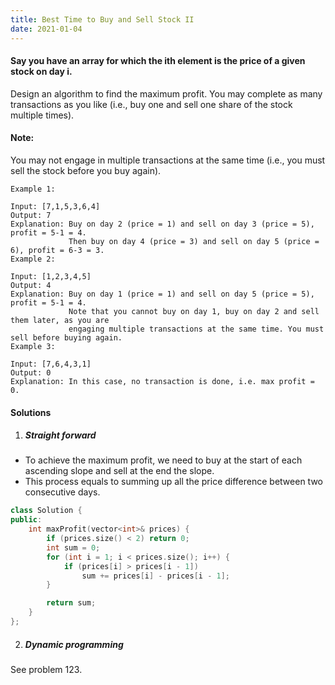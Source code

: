 ```yaml
---
title: Best Time to Buy and Sell Stock II
date: 2021-01-04
---
```

#### Say you have an array for which the ith element is the price of a given stock on day i.

Design an algorithm to find the maximum profit. You may complete as many transactions as you like (i.e., buy one and sell one share of the stock multiple times).

#### Note: 
You may not engage in multiple transactions at the same time (i.e., you must sell the stock before you buy again).

```
Example 1:

Input: [7,1,5,3,6,4]
Output: 7
Explanation: Buy on day 2 (price = 1) and sell on day 3 (price = 5), profit = 5-1 = 4.
             Then buy on day 4 (price = 3) and sell on day 5 (price = 6), profit = 6-3 = 3.
Example 2:

Input: [1,2,3,4,5]
Output: 4
Explanation: Buy on day 1 (price = 1) and sell on day 5 (price = 5), profit = 5-1 = 4.
             Note that you cannot buy on day 1, buy on day 2 and sell them later, as you are
             engaging multiple transactions at the same time. You must sell before buying again.
Example 3:

Input: [7,6,4,3,1]
Output: 0
Explanation: In this case, no transaction is done, i.e. max profit = 0.
```

#### Solutions

1. ##### Straight forward

- To achieve the maximum profit, we need to buy at the start of each ascending slope and sell at the end the slope.
- This process equals to summing up all the price difference between two consecutive days.

```cpp
class Solution {
public:
    int maxProfit(vector<int>& prices) {
        if (prices.size() < 2) return 0;
        int sum = 0;
        for (int i = 1; i < prices.size(); i++) {
            if (prices[i] > prices[i - 1])
                sum += prices[i] - prices[i - 1];
        }

        return sum;
    }
};
```

2. ##### Dynamic programming

See problem 123.